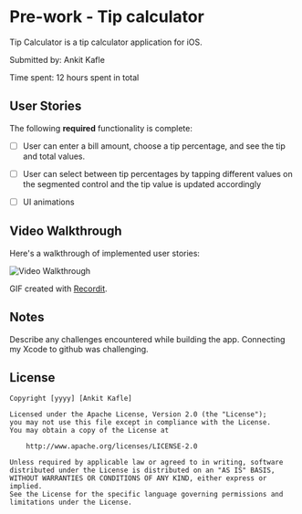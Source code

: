 # Pre-work - Tip calculator

Tip Calculator is a tip calculator application for iOS.

Submitted by: Ankit Kafle

Time spent: 12 hours spent in total

## User Stories

The following **required** functionality is complete:

* [ ] User can enter a bill amount, choose a tip percentage, and see the tip and total values.
* [ ] User can select between tip percentages by tapping different values on the segmented control and the tip value is updated accordingly
* [ ] UI animations


## Video Walkthrough

Here's a walkthrough of implemented user stories:

<img src='http://g.recordit.co/KM1PN7sF28.gif' title='Video Walkthrough' width='' alt='Video Walkthrough' />

GIF created with [Recordit](http://g.recordit.co/KM1PN7sF28.gif).

## Notes

Describe any challenges encountered while building the app.
Connecting my Xcode to github was challenging. 

## License

    Copyright [yyyy] [Ankit Kafle]

    Licensed under the Apache License, Version 2.0 (the "License");
    you may not use this file except in compliance with the License.
    You may obtain a copy of the License at

        http://www.apache.org/licenses/LICENSE-2.0

    Unless required by applicable law or agreed to in writing, software
    distributed under the License is distributed on an "AS IS" BASIS,
    WITHOUT WARRANTIES OR CONDITIONS OF ANY KIND, either express or implied.
    See the License for the specific language governing permissions and
    limitations under the License.